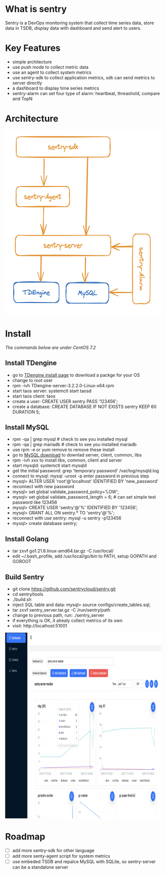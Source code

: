 # What is sentry
Sentry is a DevOps monitoring system that collect time series data, store data in TSDB, display data with dashboard and send alert to users.

# Key Features
* simple architecture
* use push mode to collect metric data 
* use an agent to collect system metrics
* use sentry-sdk to collect application metrics, sdk can send metrics to server directly
* a dashboard to display time series metrics
* sentry-alarm can set four type of alarm: heartbeat, threashold, compare and TopN 

# Architecture
<img src="./docs/architecture.png" width="600" height="600">

# Install

*The commands below are under CentOS 7.2*

## Install TDengine
* go to [TDengine install page](https://docs.tdengine.com/get-started/package/#!) to download a packge for your OS
* change to root user
* rpm -ivh TDengine-server-3.2.2.0-Linux-x64.rpm
* start taos server: systemctl start taosd
* start taos client: taos
* create a user: CREATE USER sentry PASS '123456';
* create a database: CREATE DATABASE IF NOT EXISTS sentry KEEP 60 DURATION 5;

## Install MySQL
* rpm -qa | grep mysql # check to see you installed mysql
* rpm -qa | grep mariadb # check to see you installed mariadb 
* use rpm -e or yum remove to remove these install
* go to [MySQL download](https://dev.mysql.com/downloads/mysql/) to downlad server, client, common, libs 
* rpm -ivh xxx to install libs, common, client and server
* start mysqld: systemctl start mysqld
* get the initial password: grep 'temporary password' /var/log/mysqld.log
* connect to mysql: mysql -uroot -p  enter password in previous step
* mysql> ALTER USER 'root'@'localhost' IDENTIFIED BY 'new_password'
* reconnect with new password
* mysql> set global validate_password_policy='LOW';  
* mysql> set global validate_password_length = 6;  # can set simple test password like 123456
* mysql> CREATE USER 'sentry'@'%' IDENTIFIED BY '123456’; 
* mysql> GRANT ALL ON sentry.* TO 'sentry'@'%';
* reconnect with use sentry: mysql -u sentry -p123456
* mysql> create database sentry;

## Install Golang
* tar zxvf go1.21.6.linux-amd64.tar.gz -C /usr/local/
* edit ~/.bash_profile, add /usr/local/go/bin to PATH, setup GOPATH and GOROOT

## Build Sentry
* git clone https://github.com/sentrycloud/sentry.git
* cd sentry/tools
* ./build.sh
* inject SQL table and data: mysql> source configs/create_tables.sql;
* tar zxvf sentry_server.tar.gz -C /run/sentry/path
* change to previous path, run: ./sentry_server
* if everything is OK, it alrealy collect metrics of its own
* visit: http://localhost:51001
 
<img src="./docs/dashboard_snapshot.png" width="800" height="600">

# Roadmap
- [ ] add more sentry-sdk for other language
- [ ] add more senty-agent script for system metrics
- [ ] use embeded TSDB and repalce MySQL with SQLite, so sentry-server can be a standalone server

